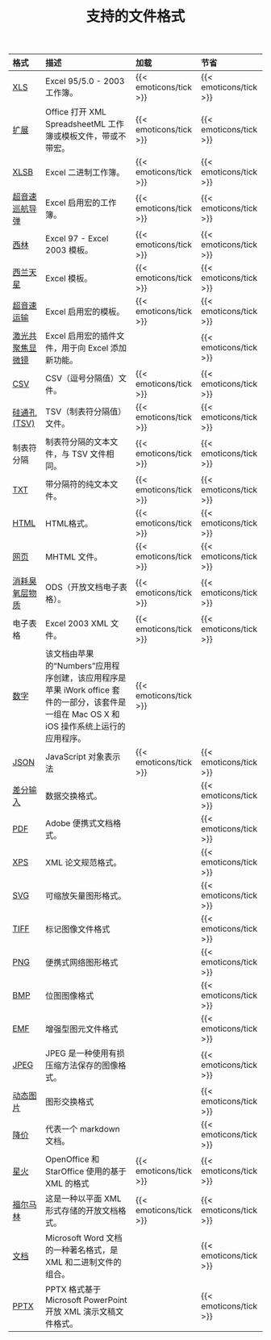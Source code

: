 ﻿---
title: 支持的文件格式
second_title: Aspose.Cells Cloud Documen
type: docs
url: /zh/supported-file-formats/
description: Aspose.Cells云支持Excel创建、转换、合并、拆分、保护、内部对象操作等
weight: 40
kwords: Excel、Office 云、REST API、电子表格、PDF、CSV、Json、Markdwon、支持的文件格式
---
|**格式**|**描述**|**加载**|**节省**|
|:- |:- |:- |:- |
|[XLS](https://docs.fileformat.com/spreadsheet/xls/)|Excel 95/5.0 - 2003 工作簿。|{{< emoticons/tick >}}|{{< emoticons/tick >}}|
|[扩展](https://docs.fileformat.com/spreadsheet/xlsx/)|Office 打开 XML SpreadsheetML 工作簿或模板文件，带或不带宏。|{{< emoticons/tick >}}|{{< emoticons/tick >}}|
|[XLSB](https://docs.fileformat.com/spreadsheet/xlsb/)|Excel 二进制工作簿。|{{< emoticons/tick >}}|{{< emoticons/tick >}}|
|[超音速巡航导弹](https://docs.fileformat.com/spreadsheet/xlsm/)|Excel 启用宏的工作簿。|{{< emoticons/tick >}}|{{< emoticons/tick >}}|
|[西林](https://docs.fileformat.com/spreadsheet/xlt/)|Excel 97 - Excel 2003 模板。|{{< emoticons/tick >}}|{{< emoticons/tick >}}|
|[西兰天星](https://docs.fileformat.com/spreadsheet/xltx/)|Excel 模板。|{{< emoticons/tick >}}|{{< emoticons/tick >}}|
|[超音速运输](https://docs.fileformat.com/spreadsheet/xltm/)|Excel 启用宏的模板。|{{< emoticons/tick >}}|{{< emoticons/tick >}}|
|[激光共聚焦显微镜](https://docs.fileformat.com/spreadsheet/xlam/)|Excel 启用宏的插件文件，用于向 Excel 添加新功能。||{{< emoticons/tick >}}|
|[CSV](https://docs.fileformat.com/spreadsheet/csv/)|CSV（逗号分隔值）文件。|{{< emoticons/tick >}}|{{< emoticons/tick >}}|
|[硅通孔 (TSV)](https://docs.fileformat.com/spreadsheet/tsv/)|TSV（制表符分隔值）文件。|{{< emoticons/tick >}}|{{< emoticons/tick >}}|
|制表符分隔|制表符分隔的文本文件，与 TSV 文件相同。|{{< emoticons/tick >}}|{{< emoticons/tick >}}|
|[TXT](https://docs.fileformat.com/word-processing/txt/)|带分隔符的纯文本文件。|{{< emoticons/tick >}}|{{< emoticons/tick >}}|
|[HTML](https://docs.fileformat.com/web/html/)|HTML格式。|{{< emoticons/tick >}}|{{< emoticons/tick >}}|
|[网页](https://docs.fileformat.com/web/mhtml/)|MHTML 文件。|{{< emoticons/tick >}}|{{< emoticons/tick >}}|
|[消耗臭氧层物质](https://docs.fileformat.com/spreadsheet/ods/)|ODS（开放文档电子表格）。|{{< emoticons/tick >}}|{{< emoticons/tick >}}|
|电子表格|Excel 2003 XML 文件。|{{< emoticons/tick >}}|{{< emoticons/tick >}}|
|[数字](https://docs.fileformat.com/spreadsheet/numbers/)|该文档由苹果的“Numbers”应用程序创建，该应用程序是苹果 iWork office 套件的一部分，该套件是一组在 Mac OS X 和 iOS 操作系统上运行的应用程序。|{{< emoticons/tick >}}||
|[JSON](https://docs.fileformat.com/web/json/)|JavaScript 对象表示法|{{< emoticons/tick >}}|{{< emoticons/tick >}}|
|[差分输入](https://docs.fileformat.com/spreadsheet/dif/)|数据交换格式。||{{< emoticons/tick >}}|
|[PDF](https://docs.fileformat.com/pdf/)|Adobe 便携式文档格式。||{{< emoticons/tick >}}|
|[XPS](https://docs.fileformat.com/page-description-language/xps/)|XML 论文规范格式。||{{< emoticons/tick >}}|
|[SVG](https://docs.fileformat.com/page-description-language/svg/)|可缩放矢量图形格式。||{{< emoticons/tick >}}|
|[TIFF](https://docs.fileformat.com/image/tiff/)|标记图像文件格式||{{< emoticons/tick >}}|
|[PNG](https://docs.fileformat.com/image/png/)|便携式网络图形格式||{{< emoticons/tick >}}|
|[BMP](https://docs.fileformat.com/image/bmp/)|位图图像格式||{{< emoticons/tick >}}|
|[EMF](https://docs.fileformat.com/image/emf/)|增强型图元文件格式||{{< emoticons/tick >}}|
|[JPEG](https://docs.fileformat.com/image/jpeg/)|JPEG 是一种使用有损压缩方法保存的图像格式。||{{< emoticons/tick >}}|
|[动态图片](https://docs.fileformat.com/image/gif/)|图形交换格式||{{< emoticons/tick >}}|
|[降价](https://docs.fileformat.com/word-processing/md/)|代表一个 markdown 文档。||{{< emoticons/tick >}}|
|[星火](https://docs.fileformat.com/spreadsheet/sxc/)|OpenOffice 和 StarOffice 使用的基于 XML 的格式|{{< emoticons/tick >}}|{{< emoticons/tick >}}|
|[福尔马林](https://docs.fileformat.com/spreadsheet/fods/)|这是一种以平面 XML 形式存储的开放文档格式。|{{< emoticons/tick >}}|{{< emoticons/tick >}}|
|[文档](https://docs.fileformat.com/word-processing/docx/)|Microsoft Word 文档的一种著名格式，是 XML 和二进制文件的组合。||{{< emoticons/tick >}}|
|[PPTX](https://docs.fileformat.com/presentation/pptx/)|PPTX 格式基于 Microsoft PowerPoint 开放 XML 演示文稿文件格式。||{{< emoticons/tick >}}|

